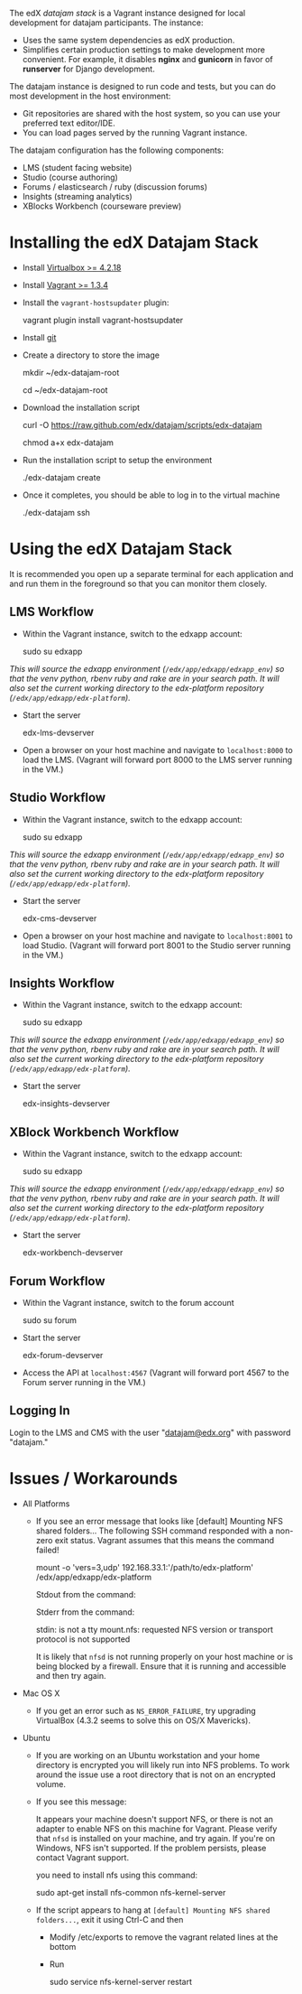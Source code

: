 The edX *datajam stack* is a Vagrant instance designed for local development for datajam participants.  The instance:

* Uses the same system dependencies as edX production.
* Simplifies certain production settings to make development more convenient.  For example, it disables **nginx** and **gunicorn** in favor of **runserver** for Django development.

The datajam instance is designed to run code and tests, but you can do most development in the host environment:

* Git repositories are shared with the host system, so you can use your preferred text editor/IDE.
* You can load pages served by the running Vagrant instance.

The datajam configuration has the following components:
* LMS (student facing website)
* Studio (course authoring)
* Forums / elasticsearch / ruby (discussion forums)
* Insights (streaming analytics)
* XBlocks Workbench (courseware preview)

# Installing the edX Datajam Stack

* Install [Virtualbox >= 4.2.18](https://www.virtualbox.org/wiki/Download_Old_Builds_4_2)
* Install [Vagrant >= 1.3.4](https://github.com/edx/configuration/wiki/Installing-Vagrant)
* Install the `vagrant-hostsupdater` plugin:

    vagrant plugin install vagrant-hostsupdater

* Install [git](http://git-scm.com/book/en/Getting-Started-Installing-Git)
* Create a directory to store the image

    mkdir ~/edx-datajam-root

    cd ~/edx-datajam-root

* Download the installation script

    curl -O https://raw.github.com/edx/datajam/scripts/edx-datajam

    chmod a+x edx-datajam

* Run the installation script to setup the environment

    ./edx-datajam create

* Once it completes, you should be able to log in to the virtual machine

    ./edx-datajam ssh


# Using the edX Datajam Stack

It is recommended you open up a separate terminal for each application and and run them in the foreground so that you can monitor them closely.

## LMS Workflow

* Within the Vagrant instance, switch to the edxapp account:

    sudo su edxapp

*This will source the edxapp environment (`/edx/app/edxapp/edxapp_env`) so that the venv python, rbenv ruby and rake are in your search path.  It will also set the current working directory to the edx-platform repository (`/edx/app/edxapp/edx-platform`).*

* Start the server

    edx-lms-devserver

* Open a browser on your host machine and navigate to ``localhost:8000`` to load the LMS.  (Vagrant will forward port 8000 to the LMS server running in the VM.)

## Studio Workflow

* Within the Vagrant instance, switch to the edxapp account:

    sudo su edxapp

*This will source the edxapp environment (`/edx/app/edxapp/edxapp_env`) so that the venv python, rbenv ruby and rake are in your search path.  It will also set the current working directory to the edx-platform repository (`/edx/app/edxapp/edx-platform`).*

* Start the server

    edx-cms-devserver

* Open a browser on your host machine and navigate to ``localhost:8001`` to load Studio.  (Vagrant will forward port 8001 to the Studio server running in the VM.)


## Insights Workflow

* Within the Vagrant instance, switch to the edxapp account:

    sudo su edxapp

*This will source the edxapp environment (`/edx/app/edxapp/edxapp_env`) so that the venv python, rbenv ruby and rake are in your search path.  It will also set the current working directory to the edx-platform repository (`/edx/app/edxapp/edx-platform`).*

* Start the server

    edx-insights-devserver


## XBlock Workbench Workflow

* Within the Vagrant instance, switch to the edxapp account:

    sudo su edxapp

*This will source the edxapp environment (`/edx/app/edxapp/edxapp_env`) so that the venv python, rbenv ruby and rake are in your search path.  It will also set the current working directory to the edx-platform repository (`/edx/app/edxapp/edx-platform`).*

* Start the server

    edx-workbench-devserver


## Forum Workflow

* Within the Vagrant instance, switch to the forum account

    sudo su forum

* Start the server

    edx-forum-devserver

* Access the API at ``localhost:4567`` (Vagrant will forward port 4567 to the Forum server running in the VM.)

## Logging In

Login to the LMS and CMS with the user "datajam@edx.org" with password "datajam."

# Issues / Workarounds

* All Platforms
    * If you see an error message that looks like
        [default] Mounting NFS shared folders...
        The following SSH command responded with a non-zero exit status.
        Vagrant assumes that this means the command failed!

        mount -o 'vers=3,udp' 192.168.33.1:'/path/to/edx-platform' /edx/app/edxapp/edx-platform

        Stdout from the command:

        Stderr from the command:

        stdin: is not a tty
        mount.nfs: requested NFS version or transport protocol is not supported

      It is likely that `nfsd` is not running properly on your host machine or is being blocked by a firewall.  Ensure that it is running and accessible and then try again.

* Mac OS X
    * If you get an error such as `NS_ERROR_FAILURE`, try upgrading VirtualBox (4.3.2 seems to solve this on OS/X Mavericks).
* Ubuntu
    * If you are working on an Ubuntu workstation and your home directory is encrypted you will likely run into NFS problems. To work around the issue use a root directory that is not on an encrypted volume.
    * If you see this message:

        It appears your machine doesn't support NFS, or there is not an
        adapter to enable NFS on this machine for Vagrant. Please verify
        that `nfsd` is installed on your machine, and try again. If you're
        on Windows, NFS isn't supported. If the problem persists, please
        contact Vagrant support.

      you need to install nfs using this command:

        sudo apt-get install nfs-common nfs-kernel-server

    * If the script appears to hang at `[default] Mounting NFS shared folders...`, exit it using Ctrl-C and then
        * Modify /etc/exports to remove the vagrant related lines at the bottom
        * Run

            sudo service nfs-kernel-server restart
